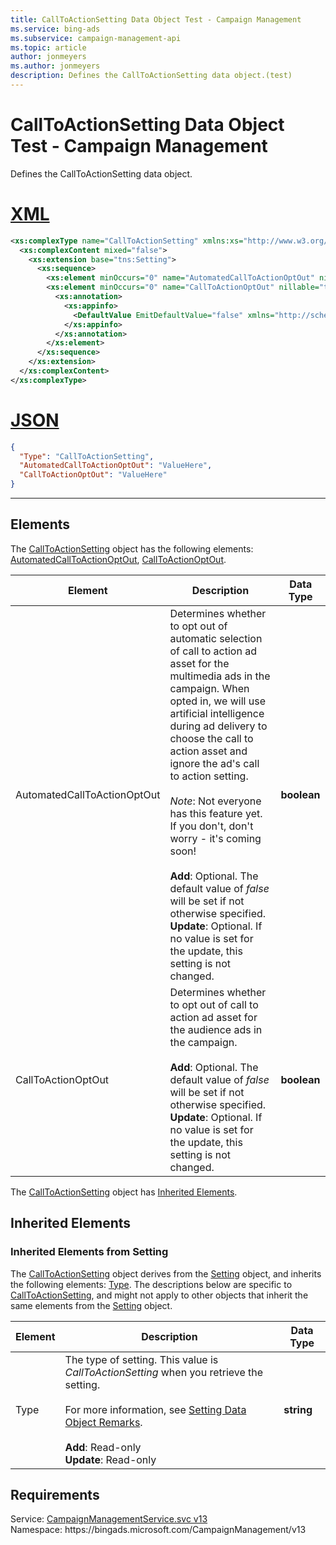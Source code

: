 ```yaml
---
title: CallToActionSetting Data Object Test - Campaign Management
ms.service: bing-ads
ms.subservice: campaign-management-api
ms.topic: article
author: jonmeyers
ms.author: jonmeyers
description: Defines the CallToActionSetting data object.(test)
---
```

# CallToActionSetting Data Object Test - Campaign Management
Defines the CallToActionSetting data object.

# [XML](#tab/xml)

```xml
<xs:complexType name="CallToActionSetting" xmlns:xs="http://www.w3.org/2001/XMLSchema">
  <xs:complexContent mixed="false">
    <xs:extension base="tns:Setting">
      <xs:sequence>
        <xs:element minOccurs="0" name="AutomatedCallToActionOptOut" nillable="true" type="xs:boolean" />
        <xs:element minOccurs="0" name="CallToActionOptOut" nillable="true" type="xs:boolean">
          <xs:annotation>
            <xs:appinfo>
              <DefaultValue EmitDefaultValue="false" xmlns="http://schemas.microsoft.com/2003/10/Serialization/" />
            </xs:appinfo>
          </xs:annotation>
        </xs:element>
      </xs:sequence>
    </xs:extension>
  </xs:complexContent>
</xs:complexType>
```

# [JSON](#tab/json)

```json
{
  "Type": "CallToActionSetting",
  "AutomatedCallToActionOptOut": "ValueHere",
  "CallToActionOptOut": "ValueHere"
}
```

-----

## <a name="elements"></a>Elements

The [CallToActionSetting](calltoactionsetting.md) object has the following elements: [AutomatedCallToActionOptOut](#automatedcalltoactionoptout), [CallToActionOptOut](#calltoactionoptout).

|Element|Description|Data Type|
|-----------|---------------|-------------|
|<a name="automatedcalltoactionoptout"></a>AutomatedCallToActionOptOut|Determines whether to opt out of automatic selection of call to action ad asset for the multimedia ads in the campaign. When opted in, we will use artificial intelligence during ad delivery to choose the call to action asset and ignore the ad's call to action setting.<br/><br/>*Note*: Not everyone has this feature yet. If you don't, don't worry - it's coming soon!<br/><br/>**Add**: Optional. The default value of *false* will be set if not otherwise specified.<br/>**Update**: Optional. If no value is set for the update, this setting is not changed.|**boolean**|
|<a name="calltoactionoptout"></a>CallToActionOptOut|Determines whether to opt out of call to action ad asset for the audience ads in the campaign.<br/><br/>**Add**: Optional. The default value of *false* will be set if not otherwise specified.<br/>**Update**: Optional. If no value is set for the update, this setting is not changed.|**boolean**|

The [CallToActionSetting](calltoactionsetting.md) object has [Inherited Elements](#inheritedelements).

## <a name="inheritedelements"></a>Inherited Elements

### <a name="inheritedelementssetting"></a>Inherited Elements from Setting
The [CallToActionSetting](calltoactionsetting.md) object derives from the [Setting](setting.md) object, and inherits the following elements: [Type](#type). The descriptions below are specific to [CallToActionSetting](calltoactionsetting.md), and might not apply to other objects that inherit the same elements from the [Setting](setting.md) object.  

|Element|Description|Data Type|
|-----------|---------------|-------------|
|<a name="type"></a>Type|The type of setting. This value is *CallToActionSetting* when you retrieve the setting.<br/><br/>For more information, see [Setting Data Object Remarks](./setting.md#remarks).<br/><br/>**Add**: Read-only<br/>**Update**: Read-only|**string**|

## Requirements
Service: [CampaignManagementService.svc v13](https://campaign.api.bingads.microsoft.com/Api/Advertiser/CampaignManagement/v13/CampaignManagementService.svc)  
Namespace: https\://bingads.microsoft.com/CampaignManagement/v13  


